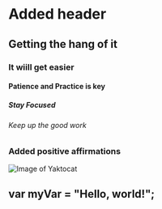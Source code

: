 # Added header
## Getting the hang of it
### It wiill get easier
#### Patience and Practice is key
##### Stay Focused
###### Keep up the good work
### Added positive affirmations 
![Image of Yaktocat](https://octodex.github.com/images/yaktocat.png)
## var myVar = "Hello, world!";
